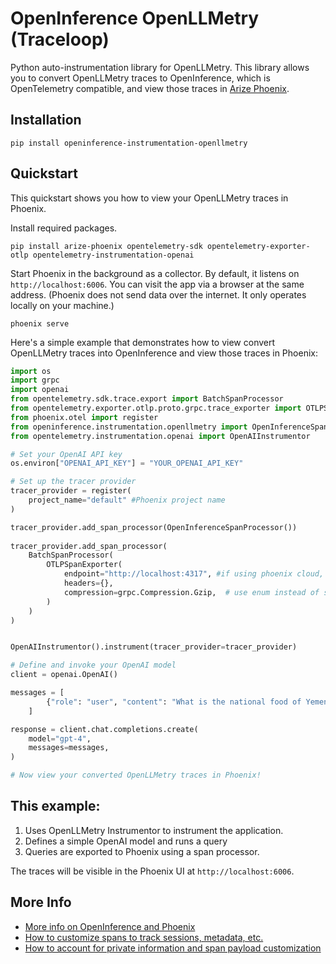 # OpenInference OpenLLMetry (Traceloop)


Python auto-instrumentation library for OpenLLMetry. This library allows you to convert OpenLLMetry traces to OpenInference, which is OpenTelemetry compatible, and view those traces in [Arize Phoenix](https://github.com/Arize-ai/phoenix).

## Installation

```shell
pip install openinference-instrumentation-openllmetry
```

## Quickstart

This quickstart shows you how to view your OpenLLMetry traces in Phoenix.

Install required packages.

```shell
pip install arize-phoenix opentelemetry-sdk opentelemetry-exporter-otlp opentelemetry-instrumentation-openai
```

Start Phoenix in the background as a collector. By default, it listens on `http://localhost:6006`. You can visit the app via a browser at the same address. (Phoenix does not send data over the internet. It only operates locally on your machine.)

```shell
phoenix serve
```

Here's a simple example that demonstrates how to view convert OpenLLMetry traces into OpenInference and view those traces in Phoenix:

```python
import os
import grpc
import openai
from opentelemetry.sdk.trace.export import BatchSpanProcessor
from opentelemetry.exporter.otlp.proto.grpc.trace_exporter import OTLPSpanExporter
from phoenix.otel import register
from openinference.instrumentation.openllmetry import OpenInferenceSpanProcessor
from opentelemetry.instrumentation.openai import OpenAIInstrumentor

# Set your OpenAI API key
os.environ["OPENAI_API_KEY"] = "YOUR_OPENAI_API_KEY"

# Set up the tracer provider
tracer_provider = register(
    project_name="default" #Phoenix project name
)

tracer_provider.add_span_processor(OpenInferenceSpanProcessor())
    
tracer_provider.add_span_processor(
    BatchSpanProcessor(
        OTLPSpanExporter(
            endpoint="http://localhost:4317", #if using phoenix cloud, change to phoenix cloud endpoint (phoenix cloud space -> settings -> endpoint/hostname)
            headers={},
            compression=grpc.Compression.Gzip,  # use enum instead of string
        )
    )
)


OpenAIInstrumentor().instrument(tracer_provider=tracer_provider)

# Define and invoke your OpenAI model
client = openai.OpenAI()

messages = [
        {"role": "user", "content": "What is the national food of Yemen?"}
    ]

response = client.chat.completions.create(
    model="gpt-4",
    messages=messages,
)

# Now view your converted OpenLLMetry traces in Phoenix!
```
## This example:

1. Uses OpenLLMetry Instrumentor to instrument the application.
2. Defines a simple OpenAI model and runs a query
3. Queries are exported to Phoenix using a span processor. 

The traces will be visible in the Phoenix UI at `http://localhost:6006`.

## More Info

-   [More info on OpenInference and Phoenix](https://docs.arize.com/phoenix)
-   [How to customize spans to track sessions, metadata, etc.](https://github.com/Arize-ai/openinference/tree/main/python/openinference-instrumentation#customizing-spans)
-   [How to account for private information and span payload customization](https://github.com/Arize-ai/openinference/tree/main/python/openinference-instrumentation#tracing-configuration)
